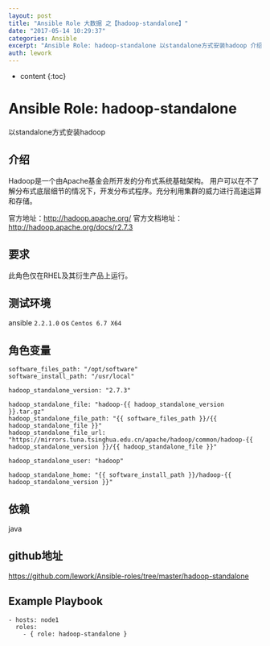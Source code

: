 ```yaml
---
layout: post
title: "Ansible Role 大数据 之【hadoop-standalone】"
date: "2017-05-14 10:29:37"
categories: Ansible
excerpt: "Ansible Role: hadoop-standalone 以standalone方式安装hadoop 介绍 Hadoop是一个由Apach..."
auth: lework
---
```

* content
{:toc}

# Ansible Role: hadoop-standalone

以standalone方式安装hadoop

## 介绍
Hadoop是一个由Apache基金会所开发的分布式系统基础架构。
用户可以在不了解分布式底层细节的情况下，开发分布式程序。充分利用集群的威力进行高速运算和存储。

官方地址：http://hadoop.apache.org/
官方文档地址：http://hadoop.apache.org/docs/r2.7.3

## 要求

此角色仅在RHEL及其衍生产品上运行。

## 测试环境

ansible `2.2.1.0`
os `Centos 6.7 X64`

## 角色变量
	software_files_path: "/opt/software"
	software_install_path: "/usr/local"

	hadoop_standalone_version: "2.7.3"

	hadoop_standalone_file: "hadoop-{{ hadoop_standalone_version }}.tar.gz"
	hadoop_standalone_file_path: "{{ software_files_path }}/{{ hadoop_standalone_file }}"
	hadoop_standalone_file_url: "https://mirrors.tuna.tsinghua.edu.cn/apache/hadoop/common/hadoop-{{ hadoop_standalone_version }}/{{ hadoop_standalone_file }}"

	hadoop_standalone_user: "hadoop"

	hadoop_standalone_home: "{{ software_install_path }}/hadoop-{{ hadoop_standalone_version }}"

## 依赖

java

## github地址
https://github.com/lework/Ansible-roles/tree/master/hadoop-standalone

## Example Playbook

	- hosts: node1
	  roles:
		- { role: hadoop-standalone }
